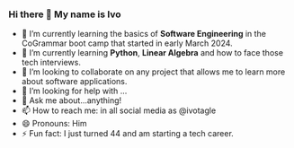 ### Hi there 👋 My name is Ivo

<!--
**ivotagle/ivotagle** is a ✨ _special_ ✨ repository because its `README.md` (this file) appears on your GitHub profile.-->


- 🔭 I’m currently learning the basics of **Software Engineering** in the CoGrammar boot camp that started in early March 2024.
- 🌱 I’m currently learning **Python**, **Linear Algebra** and how to face those tech interviews.
- 👯 I’m looking to collaborate on any project that allows me to learn more about software applications.
- 🤔 I’m looking for help with ...
- 💬 Ask me about...anything!
- 📫 How to reach me: in all social media as @ivotagle
- 😄 Pronouns: Him
- ⚡ Fun fact: I just turned 44 and am starting a tech career.

